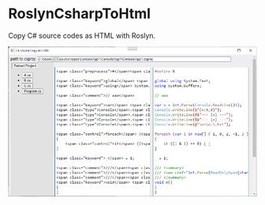 # RoslynCsharpToHtml

Copy C# source codes as HTML with Roslyn.

![screenshot](docs/fig/CsharpToHtmlScreenshot.png)
